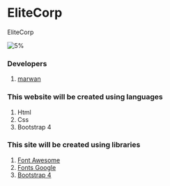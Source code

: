 # EliteCorp
EliteCorp

![5%](https://progress-bar.dev/5/?title=Done)

### Developers
1. [marwan](https://github.com/marwanzayed?tab=repositories)

### This website will be created using languages
1. Html
2. Css
3. Bootstrap 4

### This site will be created using libraries
1. [Font Awesome](https://fontawesome.com/)
2. [Fonts Google](https://fonts.google.com/)
3. [Bootstrap 4](https://getbootstrap.com/docs/4.0/getting-started/introduction/)
